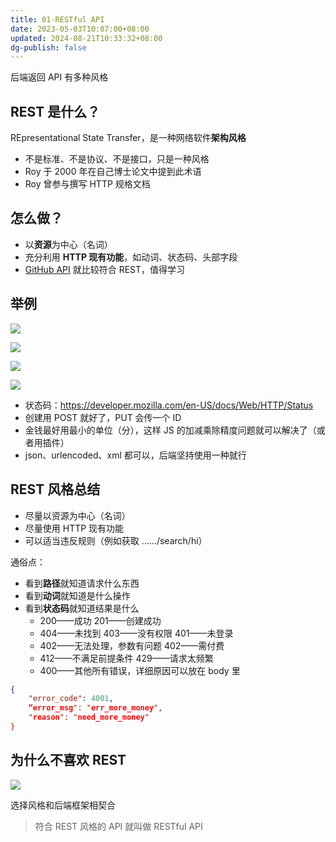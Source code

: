 ```yaml
---
title: 01-RESTful API
date: 2023-05-03T10:07:00+08:00
updated: 2024-08-21T10:33:32+08:00
dg-publish: false
---
```


后端返回 API 有多种风格

## REST 是什么？

REpresentational State Transfer，是一种网络软件**架构风格**

- 不是标准、不是协议、不是接口，只是一种风格
- Roy 于 2000 年在自己博士论文中提到此术语
- Roy 曾参与撰写 HTTP 规格文档

## 怎么做？

- 以**资源**为中心（名词）
- 充分利用 **HTTP 现有功能**，如动词、状态码、头部字段
- [GitHub API](https://docs.github.com/rest) 就比较符合 REST，值得学习

## 举例

![](https://cdn.wallleap.cn/img/pic/illustrtion/20221015001931.png)

![](https://cdn.wallleap.cn/img/pic/illustrtion/20221015002146.png)

![](https://cdn.wallleap.cn/img/pic/illustrtion/20221015003149.png)

![](https://cdn.wallleap.cn/img/pic/illustrtion/20221015003204.png)

- 状态码：<https://developer.mozilla.com/en-US/docs/Web/HTTP/Status>
- 创建用 POST 就好了，PUT 会传一个 ID
- 金钱最好用最小的单位（分），这样 JS 的加减乘除精度问题就可以解决了（或者用插件）
- json、urlencoded、xml 都可以，后端坚持使用一种就行

## REST 风格总结

- 尽量以资源为中心（名词）
- 尽量使用 HTTP 现有功能
- 可以适当违反规则（例如获取 ……/search/hi）

通俗点：

- 看到**路径**就知道请求什么东西
- 看到**动词**就知道是什么操作
- 看到**状态码**就知道结果是什么
	- 200——成功 201——创建成功
	- 404——未找到 403——没有权限 401——未登录
	- 402——无法处理，参数有问题 402——需付费
	- 412——不满足前提条件 429——请求太频繁
	- 400——其他所有错误，详细原因可以放在 body 里

```json
{
	"error_code": 4001,
	“error_msg": "err_more_money",
	"reason": "need_more_money"
}
```

## 为什么不喜欢 REST

![](https://cdn.wallleap.cn/img/pic/illustrtion/20221015004505.png)

选择风格和后端框架相契合

> 符合 REST 风格的 API 就叫做 RESTful API
